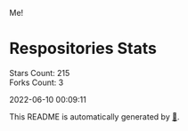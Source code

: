 Me!

# Respositories Stats
Stars Count: 215  
Forks Count: 3

2022-06-10 00:09:11  

This README is automatically generated by [🐰](https://github.com/rnitta/rnitta).
